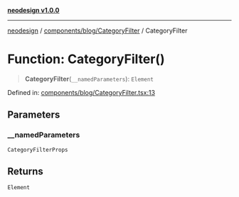 [**neodesign v1.0.0**](../../../../README.md)

***

[neodesign](../../../../modules.md) / [components/blog/CategoryFilter](../README.md) / CategoryFilter

# Function: CategoryFilter()

> **CategoryFilter**(`__namedParameters`): `Element`

Defined in: [components/blog/CategoryFilter.tsx:13](https://github.com/mladjom/neodesign/blob/12ebc446849a001345c104056aef95c6372b148e/components/blog/CategoryFilter.tsx#L13)

## Parameters

### \_\_namedParameters

`CategoryFilterProps`

## Returns

`Element`
